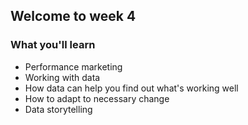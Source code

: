 ## Welcome to week 4

### What you'll learn
- Performance marketing
- Working with data
- How data can help you find out what's working well
- How to adapt to necessary change
- Data storytelling


